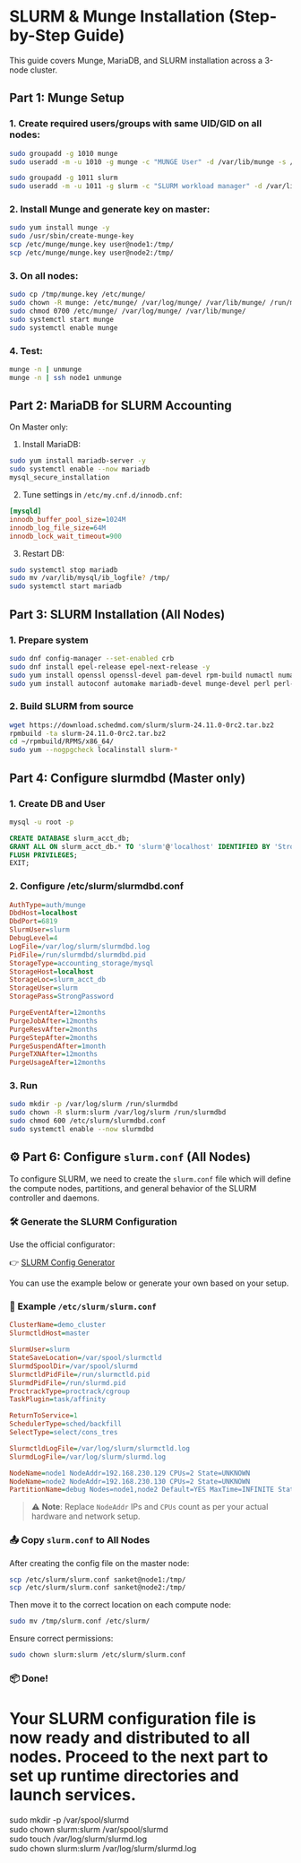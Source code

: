 # SLURM & Munge Installation (Step-by-Step Guide)

This guide covers Munge, MariaDB, and SLURM installation across a 3-node cluster.

## Part 1: Munge Setup

### 1. Create required users/groups with same UID/GID on all nodes:
```bash
sudo groupadd -g 1010 munge
sudo useradd -m -u 1010 -g munge -c "MUNGE User" -d /var/lib/munge -s /sbin/nologin munge

sudo groupadd -g 1011 slurm
sudo useradd -m -u 1011 -g slurm -c "SLURM workload manager" -d /var/lib/slurm -s /bin/bash slurm
```

### 2. Install Munge and generate key on master:
```bash
sudo yum install munge -y
sudo /usr/sbin/create-munge-key
scp /etc/munge/munge.key user@node1:/tmp/
scp /etc/munge/munge.key user@node2:/tmp/
```

### 3. On all nodes:
```bash
sudo cp /tmp/munge.key /etc/munge/
sudo chown -R munge: /etc/munge/ /var/log/munge/ /var/lib/munge/ /run/munge/
sudo chmod 0700 /etc/munge/ /var/log/munge/ /var/lib/munge/
sudo systemctl start munge
sudo systemctl enable munge
```

### 4. Test:
```bash
munge -n | unmunge
munge -n | ssh node1 unmunge
```

## Part 2: MariaDB for SLURM Accounting

On Master only:

1. Install MariaDB:
```bash
sudo yum install mariadb-server -y
sudo systemctl enable --now mariadb
mysql_secure_installation
```

2. Tune settings in `/etc/my.cnf.d/innodb.cnf`:
```ini
[mysqld]
innodb_buffer_pool_size=1024M
innodb_log_file_size=64M
innodb_lock_wait_timeout=900
```

3. Restart DB:
```bash
sudo systemctl stop mariadb
sudo mv /var/lib/mysql/ib_logfile? /tmp/
sudo systemctl start mariadb
```

## Part 3: SLURM Installation (All Nodes)

### 1. Prepare system
```bash
sudo dnf config-manager --set-enabled crb
sudo dnf install epel-release epel-next-release -y
sudo yum install openssl openssl-devel pam-devel rpm-build numactl numactl-devel hwloc hwloc-devel lua lua5.1-luv-devel readline-devel rrdtool-devel ncurses-devel man2html libibmad libibumad -y
sudo yum install autoconf automake mariadb-devel munge-devel perl perl-devel dbus dbus-devel -y
```

### 2. Build SLURM from source
```bash
wget https://download.schedmd.com/slurm/slurm-24.11.0-0rc2.tar.bz2
rpmbuild -ta slurm-24.11.0-0rc2.tar.bz2
cd ~/rpmbuild/RPMS/x86_64/
sudo yum --nogpgcheck localinstall slurm-*
```
## Part 4: Configure slurmdbd (Master only)

### 1. Create DB and User
```bash
mysql -u root -p
```
```sql
CREATE DATABASE slurm_acct_db;
GRANT ALL ON slurm_acct_db.* TO 'slurm'@'localhost' IDENTIFIED BY 'StrongPassword';
FLUSH PRIVILEGES;
EXIT;
```
### 2. Configure /etc/slurm/slurmdbd.conf
```ini
AuthType=auth/munge
DbdHost=localhost
DbdPort=6819
SlurmUser=slurm
DebugLevel=4
LogFile=/var/log/slurm/slurmdbd.log
PidFile=/run/slurmdbd/slurmdbd.pid
StorageType=accounting_storage/mysql
StorageHost=localhost
StorageLoc=slurm_acct_db
StorageUser=slurm
StoragePass=StrongPassword

PurgeEventAfter=12months
PurgeJobAfter=12months
PurgeResvAfter=2months
PurgeStepAfter=2months
PurgeSuspendAfter=1month
PurgeTXNAfter=12months
PurgeUsageAfter=12months
```
### 3. Run
```bash
sudo mkdir -p /var/log/slurm /run/slurmdbd
sudo chown -R slurm:slurm /var/log/slurm /run/slurmdbd
sudo chmod 600 /etc/slurm/slurmdbd.conf
sudo systemctl enable --now slurmdbd
```
## ⚙️ Part 6: Configure `slurm.conf` (All Nodes)

To configure SLURM, we need to create the `slurm.conf` file which will define the compute nodes, partitions, and general behavior of the SLURM controller and daemons.

### 🛠️ Generate the SLURM Configuration

Use the official configurator:

👉 [SLURM Config Generator](https://slurm.schedmd.com/configurator.easy.html)

You can use the example below or generate your own based on your setup.

### 📝 Example `/etc/slurm/slurm.conf`

```ini
ClusterName=demo_cluster
SlurmctldHost=master

SlurmUser=slurm
StateSaveLocation=/var/spool/slurmctld
SlurmdSpoolDir=/var/spool/slurmd
SlurmctldPidFile=/run/slurmctld.pid
SlurmdPidFile=/run/slurmd.pid
ProctrackType=proctrack/cgroup
TaskPlugin=task/affinity

ReturnToService=1
SchedulerType=sched/backfill
SelectType=select/cons_tres

SlurmctldLogFile=/var/log/slurm/slurmctld.log
SlurmdLogFile=/var/log/slurm/slurmd.log

NodeName=node1 NodeAddr=192.168.230.129 CPUs=2 State=UNKNOWN
NodeName=node2 NodeAddr=192.168.230.130 CPUs=2 State=UNKNOWN
PartitionName=debug Nodes=node1,node2 Default=YES MaxTime=INFINITE State=UP
```

> ⚠️ **Note**: Replace `NodeAddr` IPs and `CPUs` count as per your actual hardware and network setup.

### 📤 Copy `slurm.conf` to All Nodes

After creating the config file on the master node:

```bash
scp /etc/slurm/slurm.conf sanket@node1:/tmp/
scp /etc/slurm/slurm.conf sanket@node2:/tmp/
```

Then move it to the correct location on each compute node:

```bash
sudo mv /tmp/slurm.conf /etc/slurm/
```

Ensure correct permissions:

```bash
sudo chown slurm:slurm /etc/slurm/slurm.conf
```

### 📦 Done!

Your SLURM configuration file is now ready and distributed to all nodes. Proceed to the next part to set up runtime directories and launch services.
==========================================================================================================================================================

sudo mkdir -p /var/spool/slurmd <br>
sudo chown slurm:slurm /var/spool/slurmd<br>
sudo touch /var/log/slurm/slurmd.log<br>
sudo chown slurm:slurm /var/log/slurm/slurmd.log<br>

